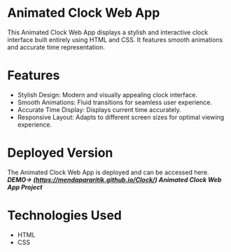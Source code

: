# Animated Clock Web App

This Animated Clock Web App displays a stylish and interactive clock interface built entirely using HTML and CSS. It features smooth animations and accurate time representation.

# Features
* Stylish Design: Modern and visually appealing clock interface.
* Smooth Animations: Fluid transitions for seamless user experience.
* Accurate Time Display: Displays current time accurately.
* Responsive Layout: Adapts to different screen sizes for optimal viewing experience.

# Deployed Version

The Animated Clock Web App is deployed and can be accessed here. **_DEMO-> (https://mendapararitik.github.io/Clock/) Animated Clock Web App Project_**

# Technologies Used
* HTML
* CSS
